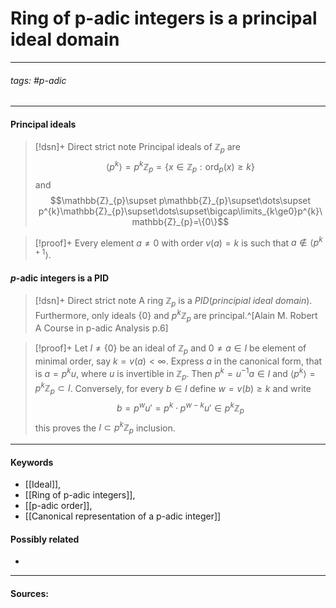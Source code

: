 # Ring of p-adic integers is a principal ideal domain
***
###### tags: #p-adic 
***
#### Principal ideals
>[!dsn]+ Direct strict note
>Principal ideals of $\mathbb{Z}_{p}$ are
>$$\langle p^{k}\rangle=p^{k}\mathbb{Z}_{p}=\{x\in\mathbb{Z}_{p}:\text{ord}_{p}(x)\ge k\}$$
>and 
>$$\mathbb{Z}_{p}\supset p\mathbb{Z}_{p}\supset\dots\supset p^{k}\mathbb{Z}_{p}\supset\dots\supset\bigcap\limits_{k\ge0}p^{k}\mathbb{Z}_{p}=\{0\}$$

>[!proof]+
>Every element $a\ne0$ with order $v(a)=k$ is such that $a\notin\langle p^{k+1}\rangle$. 

#### $p$-adic integers is a PID
>[!dsn]+ Direct strict note
>A ring $\mathbb{Z}_{p}$ is a *PID*(*principial ideal domain*). Furthermore, only ideals $\{0\}$ and $p^{k}\mathbb{Z}_{p}$ are principal.^[Alain M. Robert A Course in p-adic Analysis p.6]

>[!proof]+
>Let $I\ne\{0\}$ be an ideal of $\mathbb{Z}_{p}$ and $0\ne a\in I$ be element of minimal order, say $k=v(a)<\infty$. Express $a$ in the canonical form, that is $a=p^{k}u$, where $u$ is invertible in $\mathbb{Z}_{p}$. Then $p^{k}=u^{-1}a\in I$ and $\langle p^{k}\rangle=p^{k}\mathbb{Z}_{p}\subset I$.
>Conversely, for every $b\in I$ define $w=v(b)\ge k$ and write
>$$b=p^{w}u'=p^{k}\cdot p^{w-k}u'\in p^{k}\mathbb{Z}_{p}$$
>this proves the $I\subset p^{k}\mathbb{Z}_{p}$ inclusion.

***
#### Keywords
- [[Ideal]],
- [[Ring of p-adic integers]],
- [[p-adic order]],
- [[Canonical representation of a p-adic integer]]
#### Possibly related
- 
***
#### Sources: